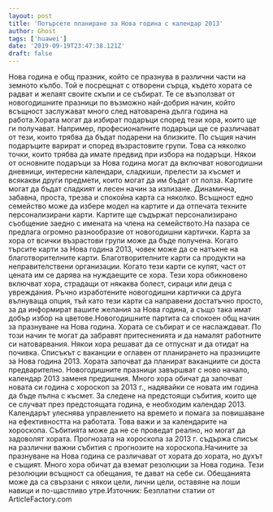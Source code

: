 ```yaml
---
layout: post
title: 'Потърсете планиране за Нова година с календар 2013'
author: Ghost
tags: ['huawei']
date: '2019-09-19T23:47:38.121Z'
draft: false
---
```


Нова година е общ празник, който се празнува в различни части на земното кълбо. Той е посрещнат с отворени сърца, където хората се радват и желаят своите скъпи и се събират. Те се възползват от новогодишните празници по възможно най-добрия начин, който всъщност заслужават много след натоварена дълга година на работа.Хората могат да избират подаръци според тези хора, които ще ги получават. Например, професионалните подаръци ще се различават от тези, които трябва да бъдат подарени на близките. По същия начин подаръците варират и според възрастовите групи. Това са няколко точки, които трябва да имате предвид при избора на подаръци. Някои от основните подаръци за Нова година могат да включват новогодишни дневници, интересни календари, сладкиши, прелести за късмет и всякакви други предмети, които могат да им бъдат от полза. Картите могат да бъдат сладкият и лесен начин за излизане. Динамична, забавна, проста, трезва и спокойна карта са няколко. Всъщност едно семейство може да избере модел на картите и да отпечата техните персонализирани карти. Картите ще съдържат персонализирано съобщение заедно с имената на члена на семейството.На пазара се предлага огромно разнообразие от новогодишни картички. Карта за хора от всички възрастови групи може да бъде получена. Когато търсите карти за Нова година 2013, човек може да се натъкне на благотворителните карти. Благотворителните карти са продукти на неправителствени организации. Когато тези карти се купят, част от цената им се дарява на нуждаещите се хора. Тези хора обикновено включват хора, страдащи от някаква болест, сираци или деца с увреждания. Ръчно изработените новогодишни картички са друга вълнуваща опция, тъй като тези карти са направени достатъчно просто, за да информират вашите желания за Нова година, а също така имат добър избор на цветове.Новогодишните партита са спокоен общ начин за празнуване на Нова година. Хората се събират и се наслаждават. По този начин те могат да забравят притесненията и да намалят работните си натоварвания. Някои хора решават да се отпуснат и да отидат на почивка. Списъкът с ваканции е оглавен от планирането на празниците за Нова година 2013. Хората започват да планират ваканциите си доста предварително. Новогодишните празници завършват с ново начало, календар 2013 заменя предишния. Много хора обичат да започват новата си година с хороскоп за 2013 г., надявайки се новата им година да бъде пълна с късмет. За следене на предстоящи събития, които ще се случват през предстоящата година, е необходим календар 2013. Календарът улеснява управлението на времето и помага за повишаване на ефективността на работата. Това важи и за календарите на хороскопа. Събитията може да не се проведат реално, но могат да задоволят хората. Прогнозата на хороскопа за 2013 г. съдържа списък на различни важни събития с прогнозите на хороскопа.Начините за празнуване на Нова година се различават от хората до хората, но духът е същият. Много хора обичат да вземат резолюции за Нова година. Тези резолюции всъщност са обещания, те дават на себе си. Обещанията може да са свързани с някои цели, лични цели, оставяне на лоши навици и по-щастливо утре.Източник: Безплатни статии от ArticleFactory.com
